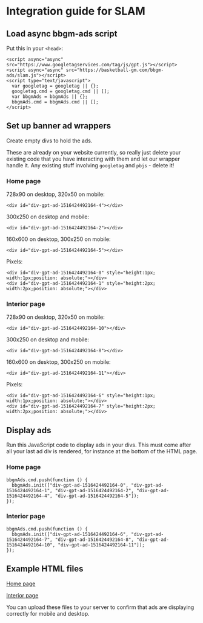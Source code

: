 # Integration guide for SLAM

## Load async bbgm-ads script

Put this in your `<head>`:

    <script async="async" src="https://www.googletagservices.com/tag/js/gpt.js"></script>
    <script async="async" src="https://basketball-gm.com/bbgm-ads/slam.js"></script>
    <script type="text/javascript">
      var googletag = googletag || {};
      googletag.cmd = googletag.cmd || [];
      var bbgmAds = bbgmAds || {};
      bbgmAds.cmd = bbgmAds.cmd || [];
    </script>

## Set up banner ad wrappers

Create empty divs to hold the ads.

These are already on your website currently, so really just delete your existing code that you have interacting with them and let our wrapper handle it. Any existing stuff involving `googletag` and `pbjs` - delete it!

### Home page

728x90 on desktop, 320x50 on mobile:

    <div id="div-gpt-ad-1516424492164-4"></div>

300x250 on desktop and mobile:

    <div id="div-gpt-ad-1516424492164-2"></div>

160x600 on desktop, 300x250 on mobile:

    <div id="div-gpt-ad-1516424492164-5"></div>

Pixels:

    <div id="div-gpt-ad-1516424492164-0" style="height:1px; width:1px;position: absolute;"></div>
    <div id="div-gpt-ad-1516424492164-1" style="height:2px; width:2px;position: absolute;"></div>

### Interior page

728x90 on desktop, 320x50 on mobile:

    <div id="div-gpt-ad-1516424492164-10"></div>

300x250 on desktop and mobile:

    <div id="div-gpt-ad-1516424492164-8"></div>

160x600 on desktop, 300x250 on mobile:

    <div id="div-gpt-ad-1516424492164-11"></div>

Pixels:

    <div id="div-gpt-ad-1516424492164-6" style="height:1px; width:1px;position: absolute;"></div>
    <div id="div-gpt-ad-1516424492164-7" style="height:2px; width:2px;position: absolute;"></div>

## Display ads

Run this JavaScript code to display ads in your divs. This must come after all your last ad div is rendered, for instance at the bottom of the HTML page.

### Home page

    bbgmAds.cmd.push(function () {
      bbgmAds.init(["div-gpt-ad-1516424492164-0", "div-gpt-ad-1516424492164-1", "div-gpt-ad-1516424492164-2", "div-gpt-ad-1516424492164-4", "div-gpt-ad-1516424492164-5"]);
    });

### Interior page

    bbgmAds.cmd.push(function () {
      bbgmAds.init(["div-gpt-ad-1516424492164-6", "div-gpt-ad-1516424492164-7", "div-gpt-ad-1516424492164-8", "div-gpt-ad-1516424492164-10", "div-gpt-ad-1516424492164-11"]);
    });

## Example HTML files

[Home page](slam.html)

[Interior page](slam2.html)

You can upload these files to your server to confirm that ads are displaying correctly for mobile and desktop.
